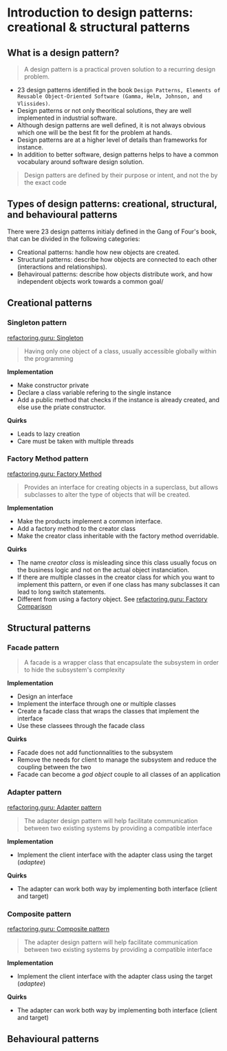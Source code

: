# Introduction to design patterns: creational & structural patterns

## What is a design pattern?

> A design pattern is a practical proven solution to a recurring design problem.

* 23 design patterns identified in the book `Design Patterns, Elements of Reusable Object-Oriented Software (Gamma, Helm, Johnson, and Vlissides)`.
* Design patterns or not only theoritical solutions, they are well implemented in industrial software.
* Although design patterns are well defined, it is not always obvious which one will be the best fit for the problem at hands.
* Design patterns are at a higher level of details than frameworks for instance.
* In addition to better software, design patterns helps to have a common vocabulary around software design solution.

> Design patters are defined by their purpose or intent, and not the by the exact code

## Types of design patterns: creational, structural, and behavioural patterns

There were 23 design patterns initialy defined in the Gang of Four's book, that can be divided in the following categories:

* Creational patterns: handle how new objects are created.
* Structural patterns: describe how objects are connected to each other (interactions and relationships).
* Behaviroual patterns: describe how objects distribute work, and how independent objects work towards a common goal/

## Creational patterns

### Singleton pattern
[refactoring.guru: Singleton](https://refactoring.guru/design-patterns/singleton)
> Having only one object of a class, usually accessible globally within the programming

**Implementation**

* Make constructor private
* Declare a class variable refering to the single instance
* Add a public method that checks if the instance is already created, and else use the priate constructor.


**Quirks**

* Leads to lazy creation
* Care must be taken with multiple threads


### Factory Method pattern

[refactoring.guru: Factory Method](https://refactoring.guru/design-patterns/factory-method)

> Provides an interface for creating objects in a superclass, but allows subclasses to alter the type of objects that will be created.

**Implementation**

* Make the products implement a common interface.
* Add a factory method to the creator class
* Make the creator class inheritable with the factory method overridable.

**Quirks**

* The name *creator class* is misleading since this class usually focus on the business logic and not on the actual object instanciation.
* If there are multiple classes in the creator class for which you want to implement this pattern, or even if one class has many subclasses it can lead to long switch statements.
* Different from using a factory object. See [refactoring.guru: Factory Comparison](https://refactoring.guru/design-patterns/factory-comparison)

## Structural patterns

### Facade pattern

> A facade is a wrapper class that encapsulate the subsystem in order to hide the subsystem's complexity

**Implementation**

* Design an interface
* Implement the interface through one or multiple classes
* Create a facade class that wraps the classes that implement the interface
* Use these classees through the facade class

**Quirks**

* Facade does not add functionnalities to the subsystem
* Remove the needs for client to manage the subsystem and reduce the coupling between the two
* Facade can become a *god object* couple to all classes of an application


### Adapter pattern

[refactoring.guru: Adapter pattern](https://refactoring.guru/design-patterns/adapter)

> The adapter design pattern will help facilitate communication between two existing systems by providing a compatible interface

**Implementation**

* Implement the client interface with the adapter class using the target (*adaptee*)


**Quirks**

* The adapter can work both way by implementing both interface (client and target)

### Composite pattern

[refactoring.guru: Composite pattern](https://refactoring.guru/design-patterns/composite)

<!--  todo -->

> The adapter design pattern will help facilitate communication between two existing systems by providing a compatible interface

**Implementation**

* Implement the client interface with the adapter class using the target (*adaptee*)


**Quirks**

* The adapter can work both way by implementing both interface (client and target)


## Behavioural patterns

